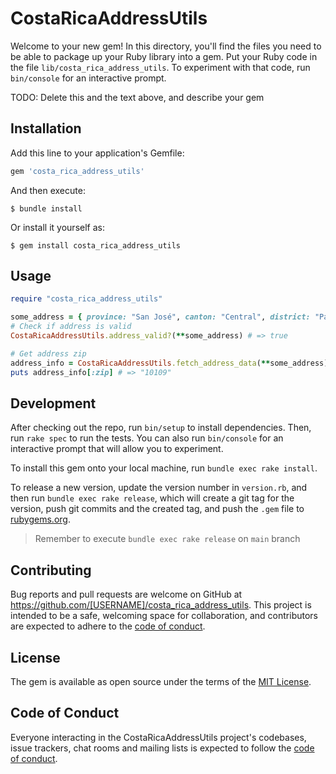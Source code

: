 # CostaRicaAddressUtils

Welcome to your new gem! In this directory, you'll find the files you need to be able to package up your Ruby library into a gem. Put your Ruby code in the file `lib/costa_rica_address_utils`. To experiment with that code, run `bin/console` for an interactive prompt.

TODO: Delete this and the text above, and describe your gem

## Installation

Add this line to your application's Gemfile:

```ruby
gem 'costa_rica_address_utils'
```

And then execute:

    $ bundle install

Or install it yourself as:

    $ gem install costa_rica_address_utils

## Usage

```ruby
require "costa_rica_address_utils"

some_address = { province: "San José", canton: "Central", district: "Pavas" }
# Check if address is valid
CostaRicaAddressUtils.address_valid?(**some_address) # => true

# Get address zip
address_info = CostaRicaAddressUtils.fetch_address_data(**some_address)
puts address_info[:zip] # => "10109"
```

## Development

After checking out the repo, run `bin/setup` to install dependencies. Then, run `rake spec` to run the tests. You can also run `bin/console` for an interactive prompt that will allow you to experiment.

To install this gem onto your local machine, run `bundle exec rake install`. 

To release a new version, update the version number in `version.rb`, and then run `bundle exec rake release`, which will create a git tag for the version, push git commits and the created tag, and push the `.gem` file to [rubygems.org](https://rubygems.org).

> Remember to execute `bundle exec rake release` on `main` branch

## Contributing

Bug reports and pull requests are welcome on GitHub at https://github.com/[USERNAME]/costa_rica_address_utils. This project is intended to be a safe, welcoming space for collaboration, and contributors are expected to adhere to the [code of conduct](https://github.com/[USERNAME]/costa_rica_address_utils/blob/master/CODE_OF_CONDUCT.md).

## License

The gem is available as open source under the terms of the [MIT License](https://opensource.org/licenses/MIT).

## Code of Conduct

Everyone interacting in the CostaRicaAddressUtils project's codebases, issue trackers, chat rooms and mailing lists is expected to follow the [code of conduct](https://github.com/[USERNAME]/costa_rica_address_utils/blob/master/CODE_OF_CONDUCT.md).
